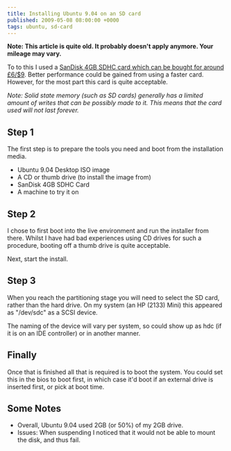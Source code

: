 ```yaml
---
title: Installing Ubuntu 9.04 on an SD card
published: 2009-05-08 08:00:00 +0000
tags: ubuntu, sd-card
---
```


**Note: This article is quite old. It probably doesn't apply anymore. Your
mileage may vary.**

<p>To to this I used a <a href="https://www.amazon.co.uk/gp/product/B000WQKOQM?ie=UTF8&amp;tag=nisbl-21&amp;linkCode=as2&amp;camp=1634&amp;creative=19450&amp;creativeASIN=B000WQKOQM">SanDisk 4GB SDHC card which can be bought for around £6/$9</a>. Better performance could be gained from using a faster card. However, for the most part this card is quite acceptable.</p>

<p><em>Note: Solid state memory (such as SD cards) generally has a limited amount of writes that can be possibly made to it. This means that the card used will not last forever.</em></p>

<h2>Step 1</h2>

<p>The first step is to prepare the tools you need and boot from the installation media.</p>

<ul>
	<li>Ubuntu 9.04 Desktop ISO image</li>
	<li>A CD or thumb drive (to install the image from)</li>
	<li>SanDisk 4GB SDHC Card</li>
	<li>A machine to try it on</li>
</ul>

<h2>Step 2</h2>

<p>I chose to first boot into the live environment and run the installer from there. Whilst I have had bad experiences using CD drives for such a procedure, booting off a thumb drive is quite acceptable.</p>

<p>Next, start the install.</p>

<h2>Step 3</h2>

<p>When you reach the partitioning stage you will need to select the SD card, rather than the hard drive. On my system (an HP (2133) Mini) this appeared as "/dev/sdc" as a SCSI device.</p>

<p>The naming of the device will vary per system, so could show up as hdc (if it is on an IDE controller) or in another manner.</p>

<h2>Finally</h2>

<p>Once that is finished all that is required is to boot the system. You could set this in the bios to boot first, in which case it'd boot if an external drive is inserted first, or pick at boot time.</p>

<h2>Some Notes</h2>

<ul>
	<li>Overall, Ubuntu 9.04 used 2GB (or 50%) of my 2GB drive.</li>
	<li>Issues: When suspending I noticed that it would not be able to mount the disk, and thus fail.</li>
</ul>

